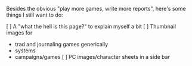 Besides the obvious "play more games, write more reports", here's some things I still want to do:

[ ] A "what the hell is this page?" to explain myself a bit
[ ] Thumbnail images for
  - trad and journaling games generically
  - systems
  - campaigns/games
[ ] PC images/character sheets in a side bar
